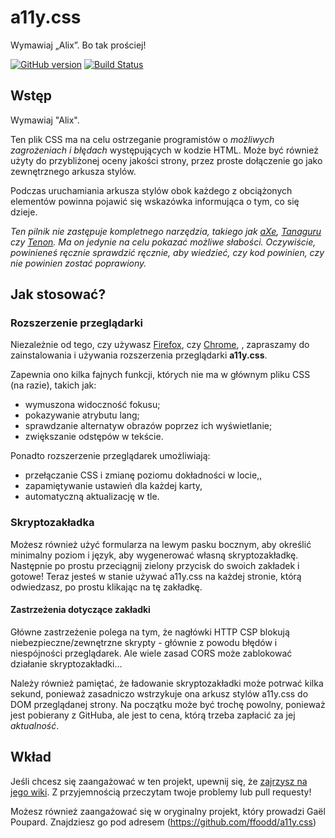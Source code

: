 a11y.css
========

Wymawiaj &bdquo;Alix&rdquo;. Bo tak prościej!

[![GitHub version](https://badge.fury.io/gh/ffoodd%2Fa11y.css.svg)](https://badge.fury.io/gh/ffoodd%2Fa11y.css)
[![Build Status](https://travis-ci.org/ffoodd/a11y.css.svg?branch=master)](https://travis-ci.org/ffoodd/a11y.css)

## Wstęp

Wymawiaj "Alix".

Ten plik CSS ma na celu ostrzeganie programistów o *możliwych zagrożeniach i błędach* występujących w kodzie HTML. Może być również użyty do przybliżonej oceny jakości strony, przez proste dołączenie go jako zewnętrznego arkusza stylów.

Podczas uruchamiania arkusza stylów obok każdego z obciążonych elementów powinna pojawić się wskazówka informująca o tym, co się dzieje.

*Ten pilnik nie zastępuje kompletnego narzędzia, takiego jak [aXe](https://www.deque.com/products/axe/), [Tanaguru](http://www.tanaguru.com/en/) czy [Tenon](http://tenon.io/). Ma on jedynie na celu pokazać możliwe słabości. Oczywiście, powinieneś ręcznie sprawdzić ręcznie, aby wiedzieć, czy kod powinien, czy nie powinien zostać poprawiony.*

## Jak stosować?

### Rozszerzenie przeglądarki

Niezależnie od tego, czy używasz [Firefox](https://addons.mozilla.org/en-GB/firefox/addon/a11ycss/), czy [Chrome](https://chrome.google.com/webstore/detail/a11ycss/iolfinldndiiobhednboghogkiopppid?hl=en), , zapraszamy do zainstalowania i używania rozszerzenia przeglądarki **a11y.css**.

Zapewnia ono kilka fajnych funkcji, których nie ma w głównym pliku CSS (na razie), takich jak:

* wymuszona widoczność fokusu;
* pokazywanie atrybutu lang;
* sprawdzanie alternatyw obrazów poprzez ich wyświetlanie;
* zwiększanie odstępów w tekście.

Ponadto rozszerzenie przeglądarek umożliwiają:

* przełączanie CSS i zmianę poziomu dokładności w locie,, 
* zapamiętywanie ustawień dla każdej karty,
* automatyczną aktualizację w tle.

### Skryptozakładka

Możesz również użyć formularza na lewym pasku bocznym, aby określić minimalny poziom i język, aby wygenerować własną skryptozakładkę. Następnie po prostu przeciągnij zielony przycisk do swoich zakładek i gotowe! Teraz jesteś w stanie używać a11y.css na każdej stronie, którą odwiedzasz, po prostu klikając na tę zakładkę.

#### Zastrzeżenia dotyczące zakładki

Główne zastrzeżenie polega na tym, że nagłówki HTTP CSP blokują niebezpieczne/zewnętrzne skrypty - głównie z powodu błędów i niespójności przeglądarek. Ale wiele zasad CORS może zablokować działanie skryptozakładki…

Należy również pamiętać, że ładowanie skryptozakładki może potrwać kilka sekund, ponieważ zasadniczo wstrzykuje ona arkusz stylów a11y.css do DOM przeglądanej strony. Na początku może być trochę powolny, ponieważ jest pobierany z GitHuba, ale jest to cena, którą trzeba zapłacić za jej *aktualność*.

## Wkład

Jeśli chcesz się zaangażować w ten projekt, upewnij się, że [zajrzysz na jego wiki](https://github.com/lepszyweb/a11y.css/wiki). Z przyjemnością przeczytam twoje problemy lub pull requesty!

Możesz również zaangażować się w oryginalny projekt, który prowadzi Gaël Poupard. Znajdziesz go pod adresem (https://github.com/ffoodd/a11y.css)
